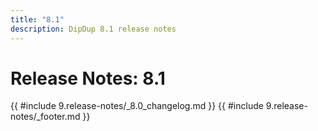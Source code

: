 ```yaml
---
title: "8.1"
description: DipDup 8.1 release notes
---
```


<!-- markdownlint-disable no-inline-html -->

# Release Notes: 8.1

{{ #include 9.release-notes/_8.0_changelog.md }}
{{ #include 9.release-notes/_footer.md }}
